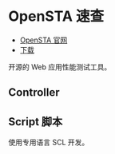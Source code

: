 # OpenSTA 速查

- [OpenSTA 官网](http://opensta.org/)
- [下载](http://opensta.org/download.html)

开源的 Web 应用性能测试工具。

## Controller

## Script 脚本

使用专用语言 SCL 开发。
